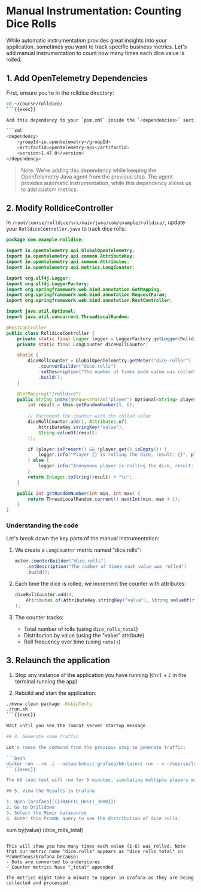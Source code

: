 # Manual Instrumentation: Counting Dice Rolls

While automatic instrumentation provides great insights into your application, sometimes you want to track specific business metrics. Let's add manual instrumentation to count how many times each dice value is rolled.

## 1. Add OpenTelemetry Dependencies

First, ensure you're in the rolldice directory:
```bash
cd ~/course/rolldice/
```{{exec}}

Add this dependency to your `pom.xml` inside the `<dependencies>` section:

```xml
<dependency>
    <groupId>io.opentelemetry</groupId>
    <artifactId>opentelemetry-api</artifactId>
    <version>1.47.0</version>
</dependency>
```

> Note: We're adding this dependency while keeping the OpenTelemetry Java agent from the previous step. The agent provides automatic instrumentation, while this dependency allows us to add custom metrics.

## 2. Modify RolldiceController

In `/root/course/rolldice/src/main/java/com/example/rolldice/`, update your `RolldiceController.java` to track dice rolls:

```java
package com.example.rolldice;

import io.opentelemetry.api.GlobalOpenTelemetry;
import io.opentelemetry.api.common.AttributeKey;
import io.opentelemetry.api.common.Attributes;
import io.opentelemetry.api.metrics.LongCounter;

import org.slf4j.Logger;
import org.slf4j.LoggerFactory;
import org.springframework.web.bind.annotation.GetMapping;
import org.springframework.web.bind.annotation.RequestParam;
import org.springframework.web.bind.annotation.RestController;

import java.util.Optional;
import java.util.concurrent.ThreadLocalRandom;

@RestController
public class RolldiceController {
    private static final Logger logger = LoggerFactory.getLogger(RolldiceController.class);
    private static final LongCounter diceRollCounter;

    static {
        diceRollCounter = GlobalOpenTelemetry.getMeter("dice-roller")
            .counterBuilder("dice.rolls")
            .setDescription("The number of times each value was rolled")
            .build();
    }

    @GetMapping("/rolldice")
    public String index(@RequestParam("player") Optional<String> player) {
        int result = this.getRandomNumber(1, 6);
        
        // Increment the counter with the rolled value
        diceRollCounter.add(1, Attributes.of(
            AttributeKey.stringKey("value"), 
            String.valueOf(result)
        ));

        if (player.isPresent() && !player.get().isEmpty()) {
            logger.info("Player {} is rolling the dice, result: {}", player.get(), result);
        } else {
            logger.info("Anonymous player is rolling the dice, result: {}", result);
        }
        return Integer.toString(result) + "\n";
    }

    public int getRandomNumber(int min, int max) {
        return ThreadLocalRandom.current().nextInt(min, max + 1);
    }
}
```

### Understanding the code

Let's break down the key parts of the manual instrumentation:

1. We create a `LongCounter` metric named "dice.rolls":
   ```java
   meter.counterBuilder("dice.rolls")
       .setDescription("The number of times each value was rolled")
       .build();
   ```

2. Each time the dice is rolled, we increment the counter with attributes:
   ```java
   diceRollCounter.add(1, 
       Attributes.of(AttributeKey.stringKey("value"), String.valueOf(result))
   );
   ```

3. The counter tracks:
   - Total number of rolls (using `dice_rolls_total`)
   - Distribution by value (using the "value" attribute)
   - Roll frequency over time (using `rate()`)


## 3. Relaunch the application

1. Stop any instance of the application you have running (`Ctrl` + `C` in the terminal running the app)

2. Rebuild and start the application:
```bash
./mvnw clean package -DskipTests
./run.sh
```{{exec}}

Wait until you see the Tomcat server startup message.

## 4. Generate some traffic

Let's reuse the command from the previous step to generate traffic:

```bash
docker run --rm -i --network=host grafana/k6:latest run - < ~/course/load-test.js
```{{exec}}

The k6 load test will run for 5 minutes, simulating multiple players making dice rolls.

## 5. View the Results in Grafana

1. Open [Grafana]({{TRAFFIC_HOST1_3000}})
2. Go to Drilldown
3. Select the Mimir datasource
4. Enter this PromQL query to see the distribution of dice rolls:

```
sum by(value) (dice_rolls_total)
```

This will show you how many times each value (1-6) was rolled. Note that our metric name "dice.rolls" appears as "dice_rolls_total" in Prometheus/Grafana because:
- Dots are converted to underscores
- Counter metrics have "_total" appended

The metrics might take a minute to appear in Grafana as they are being collected and processed.
